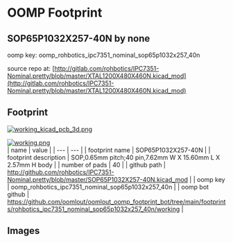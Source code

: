 # OOMP Footprint  
## SOP65P1032X257-40N  by none  
  
oomp key: oomp_rohbotics_ipc7351_nominal_sop65p1032x257_40n  
  
source repo at: [http://gitlab.com/rohbotics/IPC7351-Nominal.pretty/blob/master/XTAL1200X480X460N.kicad_mod](http://gitlab.com/rohbotics/IPC7351-Nominal.pretty/blob/master/XTAL1200X480X460N.kicad_mod)  
## Footprint  
  
[![working_kicad_pcb_3d.png](working_kicad_pcb_3d_600.png)](working_kicad_pcb_3d.png)  
  
[![working.png](working_600.png)](working.png)  
| name | value | 
| --- | --- | 
| footprint name | SOP65P1032X257-40N | 
| footprint description | SOP,0.65mm pitch;40 pin,7.62mm W X 15.60mm L X 2.57mm H body | 
| number of pads | 40 | 
| github path | http://github.com/rohbotics/IPC7351-Nominal.pretty/blob/master/SOP65P1032X257-40N.kicad_mod | 
| oomp key | oomp_rohbotics_ipc7351_nominal_sop65p1032x257_40n | 
| oomp bot github | https://github.com/oomlout/oomlout_oomp_footprint_bot/tree/main/footprints/rohbotics_ipc7351_nominal_sop65p1032x257_40n/working | 
## Images  
